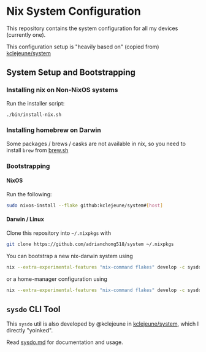 # Nix System Configuration

This repository contains the system configuration for all my devices (currently one).

This configuration setup is "heavily based on" (copied from) [kclejeune/system](https://github.com/kclejeune/system)

## System Setup and Bootstrapping

### Installing nix on Non-NixOS systems

Run the installer script:

```bash
./bin/install-nix.sh
```

### Installing homebrew on Darwin

Some packages / brews / casks are not available in nix, so you need to install
`brew` from [brew.sh](https://brew.sh)

### Bootstrapping

#### NixOS

Run the following:

```bash
sudo nixos-install --flake github:kclejeune/system#[host]
```

#### Darwin / Linux

Clone this repository into `~/.nixpkgs` with

```bash
git clone https://github.com/adrianchong518/system ~/.nixpkgs
```

You can bootstrap a new nix-darwin system using

```bash
nix --extra-experimental-features "nix-command flakes" develop -c sysdo bootstrap --darwin [host]
```

or a home-manager configuration using

```bash
nix --extra-experimental-features "nix-command flakes" develop -c sysdo bootstrap --home-manager [host]
```

## `sysdo` CLI Tool

This `sysdo` util is also developed by @kclejeune in [kclejeune/system](https://github.com/kclejeune/system),
which I directly "yoinked".

Read [sysdo.md](./doc/sysdo.md) for documentation and usage.
